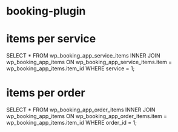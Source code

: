 # booking-plugin

# items per service

SELECT \*
FROM
wp_booking_app_service_items
INNER JOIN wp_booking_app_items ON wp_booking_app_service_items.item = wp_booking_app_items.item_id
WHERE
service = 1;

# items per order

SELECT \*
FROM
wp_booking_app_order_items
INNER JOIN wp_booking_app_items ON wp_booking_app_order_items.item = wp_booking_app_items.item_id
WHERE
order_id = 1;

